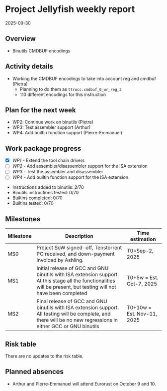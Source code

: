 # Project Jellyfish weekly report

2025-09-30

## Overview

- Binutils CMDBUF encodings

## Activity details

- Working the CMDBUF encodings to take into account reg and cmdbuf (Pietra)
  - Planning to do them as `ttrocc.cmdbuf_0_wr_reg_3`
  - 110 different encodings for this instruction

## Plan for the next week

- WP2: Continue work on binutils (Pietra)
- WP3: Test assembler support (Arthur)
- WP4: Add builtin function support (Pierre-Emmanuel)

## Work package progress

- [x] *WP1* - Extend the tool chain drivers
- [ ] *WP2* - Add assembler/disassembler support for the ISA extension
- [ ] *WP3* - Test the assembler and disassembler
- [ ] *WP4* - Add builtin function support for the ISA extension

- Instructions added to binutils: 2/70
- Binutils instructions tested: 0/70
- Builtins completed: 0/70
- Builtins tested: 0/70

## Milestones

| Milestone | Description                                                                                                                                                         | Time estimation            |
|-----------|---------------------------------------------------------------------------------------------------------------------------------------------------------------------|----------------------------|
| MS0       | Project SoW signed-off, Tenstorrent PO received, and down-payment invoiced by Ashling.                                                                              | T0=Sep-2, 2025             |
| MS1       | Initial release of GCC and GNU binutils with ISA extension support. At this stage all the functionalities will be present, but testing will not have been completed | T0+5w = Est. Oct-7, 2025   |
| MS2       | Final release of GCC and GNU binutils with ISA extension support. All testing will be complete, and there will be no new regressions in either GCC or GNU binutils  | T0+10w = Est. Nov-11, 2025 |

## Risk table

There are no updates to the risk table.

## Planned absences

- Arthur and Pierre-Emmanuel will attend Eurorust on October 9 and 10.
